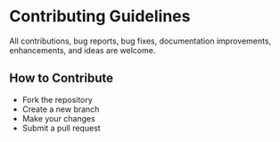 # Contributing Guidelines

All contributions, bug reports, bug fixes, documentation improvements, enhancements, and ideas are welcome.

## How to Contribute
- Fork the repository
- Create a new branch
- Make your changes
- Submit a pull request
